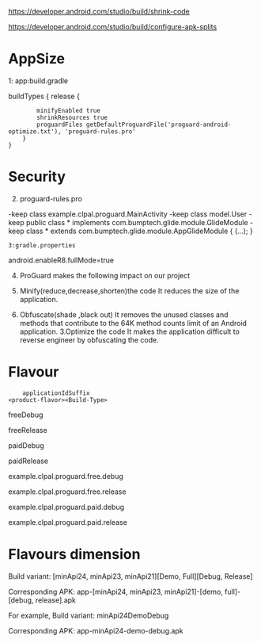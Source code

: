
https://developer.android.com/studio/build/shrink-code

https://developer.android.com/studio/build/configure-apk-splits

# AppSize 
1: app:build.gradle

buildTypes {
        release {
        
            minifyEnabled true
            shrinkResources true
            proguardFiles getDefaultProguardFile('proguard-android-optimize.txt'), 'proguard-rules.pro'
        }
    }

# Security
2. proguard-rules.pro

-keep class  example.clpal.proguard.MainActivity
-keep class model.User
-keep public class * implements com.bumptech.glide.module.GlideModule
-keep class * extends com.bumptech.glide.module.AppGlideModule {
 <init>(...);
}
    
    3:gradle.properties
android.enableR8.fullMode=true
            
4. ProGuard makes the following impact on our project    

1. Minify(reduce,decrease,shorten)the code  It reduces the size of the application.
2. Obfuscate(shade ,black out) It removes the unused classes and methods that contribute to the 64K method counts limit of an Android application.
3.Optimize the code  It makes the application difficult to reverse engineer by obfuscating the code.
 # Flavour
        applicationIdSuffix
    <product-flavor><Build-Type>
freeDebug
            
freeRelease
            
paidDebug
            
paidRelease
            
            
example.clpal.proguard.free.debug
            
example.clpal.proguard.free.release
            
example.clpal.proguard.paid.debug
            
example.clpal.proguard.paid.release
            
 # Flavours dimension          
 Build variant: [minApi24, minApi23, minApi21][Demo, Full][Debug, Release]
            
Corresponding APK: app-[minApi24, minApi23, minApi21]-[demo, full]-[debug, release].apk

            
  For example,
Build variant: minApi24DemoDebug
            
Corresponding APK: app-minApi24-demo-debug.apk
